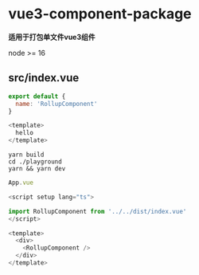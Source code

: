 # vue3-component-package

**适用于打包单文件vue3组件**

node >= 16

## src/index.vue

```js
export default {
  name: 'RollupComponent'
}

<template>
  hello
</template>

```

```shell
yarn build
cd ./playground
yarn && yarn dev
```

```js
App.vue

<script setup lang="ts">

import RollupComponent from '../../dist/index.vue'
</script>

<template>
  <div>
    <RollupComponent />
  </div>
</template>

```
